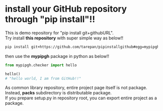 # install your GitHub repository through "pip install"!!
This is demo repository for "pip install git+githubURL".  
Try install **this repository** with super simple way as below!!  

```bash
pip install git+https://github.com/tarepan/pipinstallgithub#egg=mypipgh&subdirectory=packs
```

then use the **mypipgh** package in python as below!!

```python
from mypipgh.checker import hello

hello()
# "hello world, I am from GitHub!!"
```

As common library repository, entire project page itself is not package.  
Instead, **packs** subdirectory is distributable package.  
If you prepare setup.py in repository root, you can export entire project as a package.
